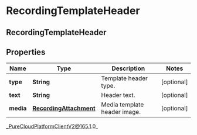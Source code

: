 # RecordingTemplateHeader

## RecordingTemplateHeader

## Properties

|Name | Type | Description | Notes|
|------------ | ------------- | ------------- | -------------|
| **type** | **String** | Template header type. | [optional] |
| **text** | **String** | Header text. | [optional] |
| **media** | [**RecordingAttachment**](RecordingAttachment) | Media template header image. | [optional] |



_PureCloudPlatformClientV2@165.1.0_
